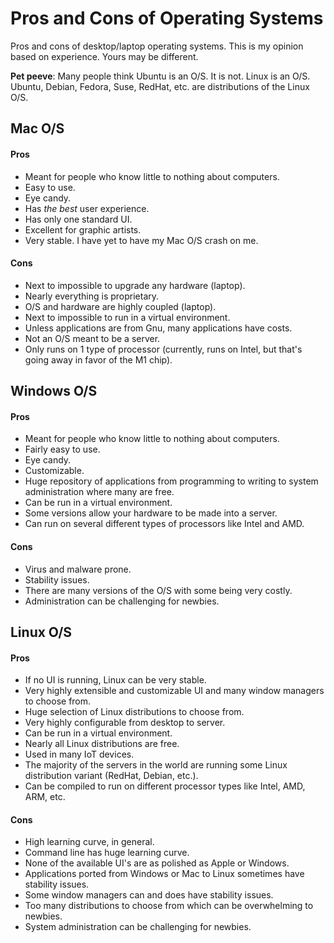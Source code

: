 # Pros and Cons of Operating Systems

Pros and cons of desktop/laptop operating systems. This is my opinion based on experience. Yours may be different.

**Pet peeve**: Many people think Ubuntu is an O/S. It is not. Linux is an O/S. Ubuntu, Debian, Fedora, Suse, RedHat, etc. are distributions of the Linux O/S.

## Mac O/S
#### Pros
* Meant for people who know little to nothing about computers.
* Easy to use.
* Eye candy.
* Has *the best* user experience.
* Has only one standard UI.
* Excellent for graphic artists.
* Very stable. I have yet to have my Mac O/S crash on me.
#### Cons
* Next to impossible to upgrade any hardware (laptop).
* Nearly everything is proprietary.
* O/S and hardware are highly coupled (laptop).
* Next to impossible to run in a virtual environment.
* Unless applications are from Gnu, many applications have costs.
* Not an O/S meant to be a server.
* Only runs on 1 type of processor (currently, runs on Intel, but that's going away in favor of the M1 chip).

## Windows O/S
#### Pros
* Meant for people who know little to nothing about computers.
* Fairly easy to use.
* Eye candy.
* Customizable.
* Huge repository of applications from programming to writing to system administration where many are free.
* Can be run in a virtual environment.
* Some versions allow your hardware to be made into a server.
* Can run on several different types of processors like Intel and AMD.
#### Cons
* Virus and malware prone.
* Stability issues.
* There are many versions of the O/S with some being very costly.
* Administration can be challenging for newbies.

## Linux O/S
#### Pros
* If no UI is running, Linux can be very stable.
* Very highly extensible and customizable UI and many window managers to choose from.
* Huge selection of Linux distributions to choose from.
* Very highly configurable from desktop to server.
* Can be run in a virtual environment.
* Nearly all Linux distributions are free.
* Used in many IoT devices.
* The majority of the servers in the world are running some Linux distribution variant (RedHat, Debian, etc.).
* Can be compiled to run on different processor types like Intel, AMD, ARM, etc.
#### Cons
* High learning curve, in general.
* Command line has huge learning curve.
* None of the available UI's are as polished as Apple or Windows.
* Applications ported from Windows or Mac to Linux sometimes have stability issues.
* Some window managers can and does have stability issues.
* Too many distributions to choose from which can be overwhelming to newbies.
* System administration can be challenging for newbies.
